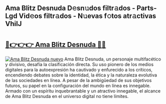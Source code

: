 ## Ama Blitz Desnuda D𝚎sn𝚞dos filtr𝚊dos - Parts-Lgd Vid𝚎os filtr𝚊dos - N𝚞evas f𝚘tos atr𝚊ctivas VhilJ

# <h2><a href="http://mbcxha.tromn.icu/?c=Ama+Blitz+Desnuda">🔗👉👉👉 Ama Blitz Desnuda 🔗🔗</a></h2>

[![Ama Blitz Desnuda nuevo](https://i.imgur.com/pEAQMta.gif)](http://mbcxha.tromn.icu/?c=Ama+Blitz+Desnuda)
Ama Blitz Desnuda, un personaje multifacético y divisivo, desafía la clasificación directa. Su uso pionero de los medios digitales para la autoexpresión ha cautivado y enfurecido a los críticos, encendiendo debates sobre la identidad, la ética y la naturaleza evolutiva de las sociedades en línea. A pesar de la ambigüedad de sus objetivos futuros, su papel en la configuración del mundo en línea es innegable. Armado con un espíritu inquebrantable y un atractivo innegable, el alcance de Ama Blitz Desnuda en el universo digital no tiene límites.
